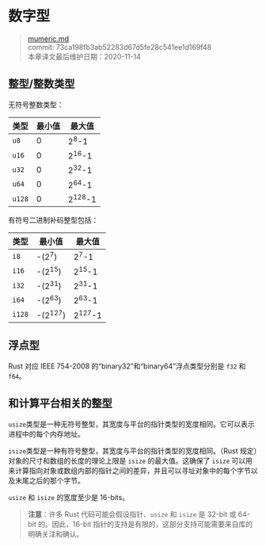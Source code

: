 # 数字型

>[mumeric.md](https://github.com/rust-lang/reference/blob/master/src/types/mumeric.md)\
>commit: 73ca198fb3ab52283d67d5fe28c541ee1d169f48 \
>本章译文最后维护日期：2020-11-14

## 整型/整数类型

无符号整数类型：

类型   | 最小值 | 最大值
-------|---------|-------------------
`u8`   | 0       | 2<sup>8</sup>-1
`u16`  | 0       | 2<sup>16</sup>-1
`u32`  | 0       | 2<sup>32</sup>-1
`u64`  | 0       | 2<sup>64</sup>-1
`u128` | 0       | 2<sup>128</sup>-1

有符号二进制补码整型包括：

类型   | 最小值            | 最大值
-------|--------------------|-------------------
`i8`   | -(2<sup>7</sup>)   | 2<sup>7</sup>-1
`i16`  | -(2<sup>15</sup>)  | 2<sup>15</sup>-1
`i32`  | -(2<sup>31</sup>)  | 2<sup>31</sup>-1
`i64`  | -(2<sup>63</sup>)  | 2<sup>63</sup>-1
`i128` | -(2<sup>127</sup>) | 2<sup>127</sup>-1

## 浮点型

Rust 对应 IEEE 754-2008 的“binary32”和“binary64”浮点类型分别是 `f32` 和 `f64`。

## 和计算平台相关的整型

`usize`类型是一种无符号整型，其宽度与平台的指针类型的宽度相同。它可以表示进程中的每个内存地址。

`isize`类型是一种有符号整型，其宽度与平台的指针类型的宽度相同。（Rust 规定）对象的尺寸和数组的长度的理论上限是 `isize` 的最大值。这确保了 `isize` 可以用来计算指向对象或数组内部的指针之间的差异，并且可以寻址对象中的每个字节以及末尾之后的那个字节。

`usize` 和 `isize` 的宽度至少是 16-bits。

> **注意**：许多 Rust 代码可能会假设指针、`usize` 和 `isize` 是 32-bit 或 64-bit 的。因此，16-bit 指针的支持是有限的，这部分支持可能需要来自库的明确关注和确认。

<!-- 2020-11-12-->
<!-- checked -->
